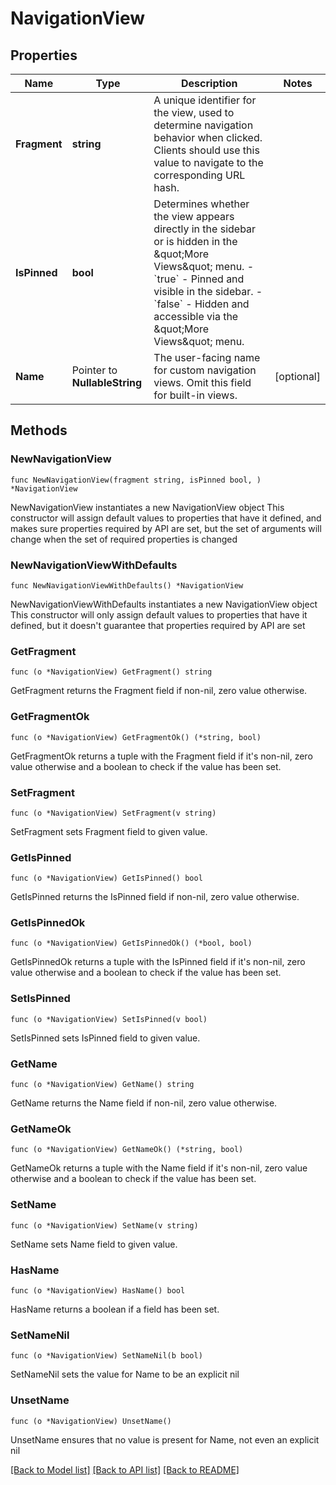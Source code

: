 # NavigationView

## Properties

Name | Type | Description | Notes
------------ | ------------- | ------------- | -------------
**Fragment** | **string** | A unique identifier for the view, used to determine navigation behavior when clicked.  Clients should use this value to navigate to the corresponding URL hash.  | 
**IsPinned** | **bool** | Determines whether the view appears directly in the sidebar or is hidden in the \&quot;More Views\&quot; menu.  - &#x60;true&#x60; - Pinned and visible in the sidebar. - &#x60;false&#x60; - Hidden and accessible via the \&quot;More Views\&quot; menu.  | 
**Name** | Pointer to **NullableString** | The user-facing name for custom navigation views. Omit this field for built-in views.  | [optional] 

## Methods

### NewNavigationView

`func NewNavigationView(fragment string, isPinned bool, ) *NavigationView`

NewNavigationView instantiates a new NavigationView object
This constructor will assign default values to properties that have it defined,
and makes sure properties required by API are set, but the set of arguments
will change when the set of required properties is changed

### NewNavigationViewWithDefaults

`func NewNavigationViewWithDefaults() *NavigationView`

NewNavigationViewWithDefaults instantiates a new NavigationView object
This constructor will only assign default values to properties that have it defined,
but it doesn't guarantee that properties required by API are set

### GetFragment

`func (o *NavigationView) GetFragment() string`

GetFragment returns the Fragment field if non-nil, zero value otherwise.

### GetFragmentOk

`func (o *NavigationView) GetFragmentOk() (*string, bool)`

GetFragmentOk returns a tuple with the Fragment field if it's non-nil, zero value otherwise
and a boolean to check if the value has been set.

### SetFragment

`func (o *NavigationView) SetFragment(v string)`

SetFragment sets Fragment field to given value.


### GetIsPinned

`func (o *NavigationView) GetIsPinned() bool`

GetIsPinned returns the IsPinned field if non-nil, zero value otherwise.

### GetIsPinnedOk

`func (o *NavigationView) GetIsPinnedOk() (*bool, bool)`

GetIsPinnedOk returns a tuple with the IsPinned field if it's non-nil, zero value otherwise
and a boolean to check if the value has been set.

### SetIsPinned

`func (o *NavigationView) SetIsPinned(v bool)`

SetIsPinned sets IsPinned field to given value.


### GetName

`func (o *NavigationView) GetName() string`

GetName returns the Name field if non-nil, zero value otherwise.

### GetNameOk

`func (o *NavigationView) GetNameOk() (*string, bool)`

GetNameOk returns a tuple with the Name field if it's non-nil, zero value otherwise
and a boolean to check if the value has been set.

### SetName

`func (o *NavigationView) SetName(v string)`

SetName sets Name field to given value.

### HasName

`func (o *NavigationView) HasName() bool`

HasName returns a boolean if a field has been set.

### SetNameNil

`func (o *NavigationView) SetNameNil(b bool)`

 SetNameNil sets the value for Name to be an explicit nil

### UnsetName
`func (o *NavigationView) UnsetName()`

UnsetName ensures that no value is present for Name, not even an explicit nil

[[Back to Model list]](../README.md#documentation-for-models) [[Back to API list]](../README.md#documentation-for-api-endpoints) [[Back to README]](../README.md)


